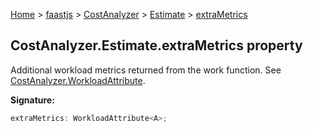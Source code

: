 [Home](./index) &gt; [faastjs](./faastjs.md) &gt; [CostAnalyzer](./faastjs.costanalyzer.md) &gt; [Estimate](./faastjs.costanalyzer.estimate.md) &gt; [extraMetrics](./faastjs.costanalyzer.estimate.extrametrics.md)

## CostAnalyzer.Estimate.extraMetrics property

Additional workload metrics returned from the work function. See [CostAnalyzer.WorkloadAttribute](./faastjs.costanalyzer.workloadattribute.md)<!-- -->.

<b>Signature:</b>

```typescript
extraMetrics: WorkloadAttribute<A>;
```
